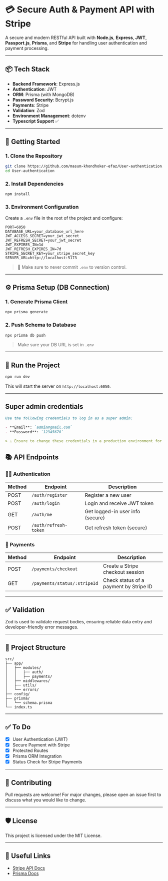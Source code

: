 
# 💳 Secure Auth & Payment API with Stripe

A secure and modern RESTful API built with **Node.js**, **Express**, **JWT**, **Passport.js**, **Prisma**, and **Stripe** for handling user authentication and payment processing.

---

## 📦 Tech Stack

- **Backend Framework**: Express.js
- **Authentication**: JWT
- **ORM**: Prisma (with MongoDB)
- **Password Security**: Bcrypt.js
- **Payments**: Stripe
- **Validation**: Zod
- **Environment Management**: dotenv
- **Typescript Support** ✅

---

## 🚀 Getting Started

### 1. **Clone the Repository**

```bash
git clone https://github.com/masum-khondhoker-efaz/User-authentication.git
cd User-authentication
```

### 2. **Install Dependencies**

```bash
npm install
```

### 3. **Environment Configuration**

Create a `.env` file in the root of the project and configure:

```env
PORT=6050
DATABASE_URL=your_database_url_here
JWT_ACCESS_SECRET=your_jwt_secret
JWT_REFRESH_SECRET=your_jwt_secret
JWT_EXPIRES_IN=1d
JWT_REFRESH_EXPIRES_IN=7d
STRIPE_SECRET_KEY=your_stripe_secret_key
SERVER_URL=http://localhost:5173
```

> 🔐 Make sure to never commit `.env` to version control.

---

## ⚙️ Prisma Setup (DB Connection)

### 1. **Generate Prisma Client**

```bash
npx prisma generate
```

### 2. **Push Schema to Database**

```bash
npx prisma db push
```

> Make sure your DB URL is set in `.env`

---

## 🔧 Run the Project

```bash
npm run dev
```

This will start the server on `http://localhost:6050`.

---

## Super admin credentials
```markdown
Use the following credentials to log in as a super admin:

- **Email**: `admin@gmail.com`
- **Password**: `12345678`

> ⚠️ Ensure to change these credentials in a production environment for security purposes.
```

## 📚 API Endpoints

### 🧑‍💼 Authentication

| Method | Endpoint          | Description                      |
|--------|-------------------|----------------------------------|
| POST   | `/auth/register`  | Register a new user              |
| POST   | `/auth/login`     | Login and receive JWT token      |
| GET    | `/auth/me`        | Get logged-in user info (secure) |
| POST    | `/auth/refresh-token` | Get refresh token (secure)  |

### 💸 Payments

| Method | Endpoint                           | Description                          |
|--------|------------------------------------|--------------------------------------|
| POST   | `/payments/checkout` | Create a Stripe checkout session     |
| GET    | `/payments/status/:stripeId`       | Check status of a payment by Stripe ID |

---

## ✅ Validation

Zod is used to validate request bodies, ensuring reliable data entry and developer-friendly error messages.

---

## 📂 Project Structure

```
src/
├── app/
│   ├── modules/
│   │   ├── auth/
│   │   ├── payments/
│   ├── middlewares/
│   ├── utils/
│   └── errors/
├── config/
├── prisma/
│   └── schema.prisma
└── index.ts
```

---

## ✅ To Do

- [x] User Authentication (JWT)
- [x] Secure Payment with Stripe
- [x] Protected Routes
- [x] Prisma ORM Integration
- [x] Status Check for Stripe Payments

---

## 🤝 Contributing

Pull requests are welcome! For major changes, please open an issue first to discuss what you would like to change.

---

## 🛡️ License

This project is licensed under the MIT License.

---

## 🔗 Useful Links

- [Stripe API Docs](https://stripe.com/docs/api)
- [Prisma Docs](https://www.prisma.io/docs)